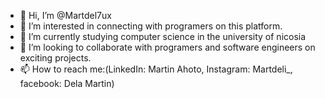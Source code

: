 - 👋 Hi, I’m @Martdel7ux
- 👀 I’m interested in connecting with programers on this platform.
- 🌱 I’m currently studying computer science in the university of nicosia
- 💞️ I’m looking to collaborate with programers and software engineers on exciting projects.
- 📫 How to reach me:(LinkedIn: Martin Ahoto, Instagram: Martdeli_, facebook: Dela Martin)

<!---
Martdel7ux/Martdel7ux is a ✨ special ✨ repository because its `README.md` (this file) appears on your GitHub profile.
You can click the Preview link to take a look at your changes.
--->

